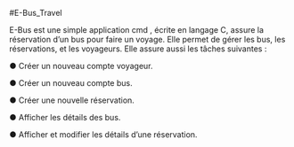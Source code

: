 #E-Bus_Travel

E-Bus est une simple application cmd , écrite en langage C, assure la réservation
d’un bus pour faire un voyage. Elle permet de gérer les bus, les réservations, et les
voyageurs.
Elle assure aussi les tâches suivantes :

● Créer un nouveau compte voyageur.

● Créer un nouveau compte bus.

● Créer une nouvelle réservation.

● Afficher les détails des bus.

● Afficher et modifier les détails d’une réservation.
